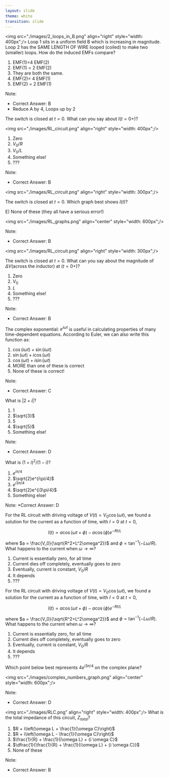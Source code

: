 ```yaml
---
layout: slide
theme: white
transition: slide
---
```


<section data-markdown>

<img src="./images/2_loops_in_B.png" align="right" style="width: 400px";/>
Loop 1 sits in a uniform field B which is increasing in magnitude. Loop 2 has the SAME LENGTH OF WIRE looped (coiled) to make two (smaller) loops.
How do the induced EMFs compare?


1. EMF(1)=4 EMF(2)
2. EMF(1) = 2 EMF(2)
3. They are both the same.
4. EMF(2)= 4 EMF(1)
5. EMF(2) = 2 EMF(1)

Note:
* Correct Answer: B
* Reduce A by 4, Loops up by 2
</section>

<section data-markdown>

The switch is closed at $t=0$. What can you say about $I(t=0+)$?

<img src="./images/RL_circuit.png" align="right" style="width: 400px";/>

1. Zero
2. $V_0/R$
3. $V_0/L$
4. Something else!
5. ???

Note:
* Correct Answer: B

</section>

<section data-markdown>

<img src="./images/RL_circuit.png" align="right" style="width: 300px";/>

The switch is closed at $t=0$.
Which graph best shows $I(t)$?

E) None of these (they all have a serious error!)

<img src="./images/RL_graphs.png" align="center" style="width: 600px";/>


Note:
* Correct Answer: B

</section>

<section data-markdown>

<img src="./images/RL_circuit.png" align="right" style="width: 300px";/>

The switch is closed at $t=0$.
What can you say about the magnitude of $\Delta V$(across the inductor) at
$(t=0+)$?

1. Zero
2. $V_0$
3. $L$
4. Something else!
5. ???

Note:
* Correct Answer: B

</section>

<section data-markdown>

The complex exponential: $e^{i\omega t}$ is useful in calculating properties of many time-dependent equations. According to Euler, we can also write this function as:

1. $\cos(i \omega t) + \sin (i \omega t)$
2. $\sin (\omega t) + i \cos(\omega t)$
3. $\cos(\omega t) + i \sin (\omega t)$
4. MORE than one of these is correct
5. None of these is correct!

Note:
* Correct Answer: C
</section>

<section data-markdown>

What is $\vert 2+i \vert$?

1. $1$
2. $\sqrt{3}$
3. $5$
4. $\sqrt{5}$
5. Something else!

Note:
* Correct Answer: D
</section>

<section data-markdown>

What is $(1+i)^2/(1-i)$?

1. $e^{i\pi/4}$
2. $\sqrt{2}e^{i\pi/4}$
3. $e^{i3\pi/4}$
4. $\sqrt{2}e^{i3\pi/4}$
5. Something else!

Note:
*Correct Answer: D
</section>

<section data-markdown>

For the RL circuit with driving voltage of $V(t) = V_0 \cos (\omega t)$, we found a solution for the current as a function of time, with $I=0$ at $t=0$,

$$I(t) = a \cos(\omega t + \phi) - a\cos(\phi) e^{-Rt/L}$$

where $a = \frac{V_0}{\sqrt{R^2+L^2\omega^2}}$ and $\phi = \tan^{-1}(-L\omega/R)$. What happens to the current when $\omega \rightarrow \infty$?

1. Current is essentially zero, for all time
2. Current dies off completely, eventually goes to zero
3. Eventually, current is constant, $V_0/R$
4. It depends
5. ???

</section>

<section data-markdown>

For the RL circuit with driving voltage of $V(t) = V_0 \cos (\omega t)$, we found a solution for the current as a function of time, with $I=0$ at $t=0$,

$$I(t) = a \cos(\omega t + \phi) - a\cos(\phi) e^{-Rt/L}$$

where $a = \frac{V_0}{\sqrt{R^2+L^2\omega^2}}$ and $\phi = \tan^{-1}(-L\omega/R)$. What happens to the current when $\omega \rightarrow \infty$?

1. Current is essentially zero, for all time
2. Current dies off completely, eventually goes to zero
3. Eventually, current is constant, $V_0/R$
4. It depends
5. ???

</section>

<section data-markdown>

Which point below best represents $4e^{i3\pi/4}$ on the complex plane?

<img src="./images/complex_numbers_graph.png" align="center" style="width: 600px";/>

Note:
* Correct Answer: D

</section>

<section data-markdown>

<img src="./images/RLC.png" align="right" style="width: 400px";/>
What is the total impedance of this circuit, $Z_{total}$?

1. $R + i\left(\omega L + \frac{1}{\omega C}\right)$
2. $R + i\left(\omega L - \frac{1}{\omega C}\right)$
3. $\frac{1}{R} + \frac{1}{i\omega L} + {i \omega C}$
4.  $\dfrac{1}{\frac{1}{R} + \frac{1}{i\omega L} + {i \omega C}}$
5. None of these

Note:
* Correct Answer: B

</section>
